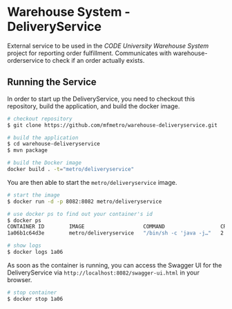 # Warehouse System - DeliveryService
External service to be used in the _CODE University Warehouse System_ project for reporting order fulfillment. Communicates with warehouse-orderservice to check if an order actually exists.

## Running the Service
In order to start up the DeliveryService, you need to checkout this repository, build the application, and build the docker image.

```bash
# checkout repository
$ git clone https://github.com/mfmetro/warehouse-deliveryservice.git

# build the application
$ cd warehouse-deliveryservice
$ mvn package

# build the Docker image
docker build . -t="metro/deliveryservice"
```

You are then able to start the `metro/deliveryservice` image.

```bash
# start the image
$ docker run -d -p 8082:8082 metro/deliveryservice

# use docker ps to find out your container's id
$ docker ps
CONTAINER ID        IMAGE                   COMMAND                  CREATED             STATUS              PORTS                     NAMES
1a06b1c64d3e        metro/deliveryservice   "/bin/sh -c 'java -j…"   2 minutes ago       Up 2 minutes        0.0.0.0:8082->8082/tcp   eager_davinci

# show logs
$ docker logs 1a06
```

As soon as the container is running, you can access the Swagger UI for the DeliveryService via `http://localhost:8082/swagger-ui.html` in your browser.

```bash
# stop container
$ docker stop 1a06
```

